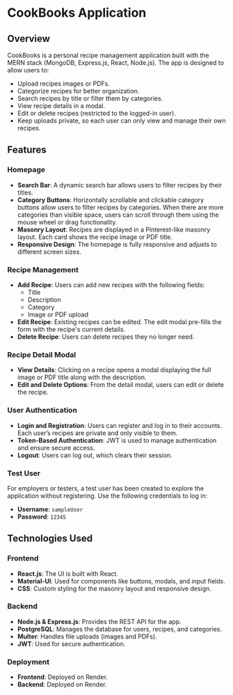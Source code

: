 # CookBooks Application

## Overview
CookBooks is a personal recipe management application built with the MERN stack (MongoDB, Express.js, React, Node.js). The app is designed to allow users to:

- Upload recipes images or PDFs.
- Categorize recipes for better organization.
- Search recipes by title or filter them by categories.
- View recipe details in a modal.
- Edit or delete recipes (restricted to the logged-in user).
- Keep uploads private, so each user can only view and manage their own recipes.

## Features

### Homepage
- **Search Bar**: A dynamic search bar allows users to filter recipes by their titles.
- **Category Buttons**: Horizontally scrollable and clickable category buttons allow users to filter recipes by categories. When there are more categories than visible space, users can scroll through them using the mouse wheel or drag functionality.
- **Masonry Layout**: Recipes are displayed in a Pinterest-like masonry layout. Each card shows the recipe image or PDF title.
- **Responsive Design**: The homepage is fully responsive and adjusts to different screen sizes.

### Recipe Management
- **Add Recipe**: Users can add new recipes with the following fields:
  - Title
  - Description
  - Category
  - Image or PDF upload
- **Edit Recipe**: Existing recipes can be edited. The edit modal pre-fills the form with the recipe's current details.
- **Delete Recipe**: Users can delete recipes they no longer need.

### Recipe Detail Modal
- **View Details**: Clicking on a recipe opens a modal displaying the full image or PDF title along with the description.
- **Edit and Delete Options**: From the detail modal, users can edit or delete the recipe.

### User Authentication
- **Login and Registration**: Users can register and log in to their accounts. Each user’s recipes are private and only visible to them.
- **Token-Based Authentication**: JWT is used to manage authentication and ensure secure access.
- **Logout**: Users can log out, which clears their session.

### Test User
For employers or testers, a test user has been created to explore the application without registering. Use the following credentials to log in:

- **Username**: `sampleUser`
- **Password**: `12345`

## Technologies Used

### Frontend
- **React.js**: The UI is built with React.
- **Material-UI**: Used for components like buttons, modals, and input fields.
- **CSS**: Custom styling for the masonry layout and responsive design.

### Backend
- **Node.js & Express.js**: Provides the REST API for the app.
- **PostgreSQL**: Manages the database for users, recipes, and categories.
- **Multer**: Handles file uploads (images and PDFs).
- **JWT**: Used for secure authentication.

### Deployment
- **Frontend**: Deployed on Render.
- **Backend**: Deployed on Render.
